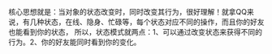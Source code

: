 核心思想就是：当对象的状态改变时，同时改变其行为，很好理解！就拿QQ来说，有几种状态，在线、隐身、忙碌等，每个状态对应不同的操作，而且你的好友也能看到你的状态，
所以，状态模式就两点：1、可以通过改变状态来获得不同的行为。2、你的好友能同时看到你的变化。